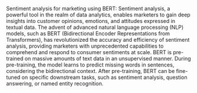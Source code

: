 Sentiment analysis for marketing using BERT:
   Sentiment analysis, a powerful tool in the realm of data analytics, enables marketers to gain deep insights into customer opinions, emotions, and attitudes expressed in textual data. The advent of advanced natural language processing (NLP) models, such as BERT (Bidirectional Encoder Representations from Transformers), has revolutionized the accuracy and efficiency of sentiment analysis, providing marketers with unprecedented capabilities to comprehend and respond to consumer sentiments at scale.
   BERT is pre-trained on massive amounts of text data in an unsupervised manner. During pre-training, the model learns to predict missing words in sentences, considering the bidirectional context. After pre-training, BERT can be fine-tuned on specific downstream tasks, such as sentiment analysis, question answering, or named entity recognition.
